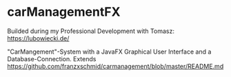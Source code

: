 # carManagementFX

Builded during my Professional Development with Tomasz: https://lubowiecki.de/

"CarMangement"-System with a JavaFX Graphical User Interface and a Database-Connection.
Extends https://github.com/franzxschmid/carmanagement/blob/master/README.md
